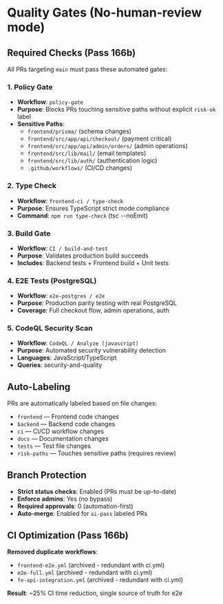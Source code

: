 # Quality Gates (No-human-review mode)

## Required Checks (Pass 166b)

All PRs targeting `main` must pass these automated gates:

### 1. Policy Gate
- **Workflow**: `policy-gate`
- **Purpose**: Blocks PRs touching sensitive paths without explicit `risk-ok` label
- **Sensitive Paths**:
  - `frontend/prisma/` (schema changes)
  - `frontend/src/app/api/checkout/` (payment critical)
  - `frontend/src/app/api/admin/orders/` (admin operations)
  - `frontend/src/lib/mail/` (email templates)
  - `frontend/src/lib/auth/` (authentication logic)
  - `.github/workflows/` (CI/CD changes)

### 2. Type Check
- **Workflow**: `frontend-ci / type-check`
- **Purpose**: Ensures TypeScript strict mode compliance
- **Command**: `npm run type-check` (tsc --noEmit)

### 3. Build Gate
- **Workflow**: `CI / build-and-test`
- **Purpose**: Validates production build succeeds
- **Includes**: Backend tests + Frontend build + Unit tests

### 4. E2E Tests (PostgreSQL)
- **Workflow**: `e2e-postgres / e2e`
- **Purpose**: Production parity testing with real PostgreSQL
- **Coverage**: Full checkout flow, admin operations, auth

### 5. CodeQL Security Scan
- **Workflow**: `CodeQL / Analyze (javascript)`
- **Purpose**: Automated security vulnerability detection
- **Languages**: JavaScript/TypeScript
- **Queries**: security-and-quality

## Auto-Labeling

PRs are automatically labeled based on file changes:
- `frontend` — Frontend code changes
- `backend` — Backend code changes
- `ci` — CI/CD workflow changes
- `docs` — Documentation changes
- `tests` — Test file changes
- `risk-paths` — Touches sensitive paths (requires review)

## Branch Protection

- **Strict status checks**: Enabled (PRs must be up-to-date)
- **Enforce admins**: Yes (no bypass)
- **Required approvals**: 0 (automation-first)
- **Auto-merge**: Enabled for `ai-pass` labeled PRs

## CI Optimization (Pass 166b)

**Removed duplicate workflows**:
- `frontend-e2e.yml` (archived - redundant with ci.yml)
- `e2e-full.yml` (archived - redundant with ci.yml)
- `fe-api-integration.yml` (archived - redundant with ci.yml)

**Result**: ~25% CI time reduction, single source of truth for e2e
